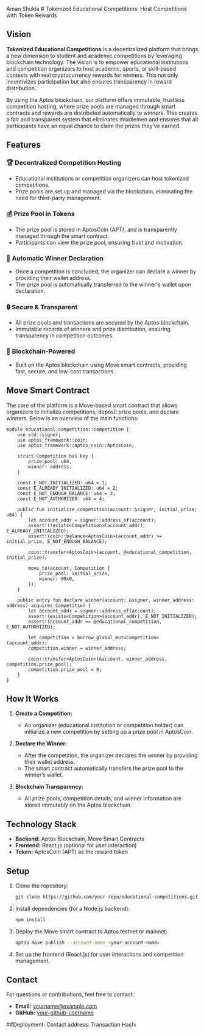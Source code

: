 Aman Shukla # Tokenized Educational Competitions: Host Competitions with Token Rewards

## Vision

**Tokenized Educational Competitions** is a decentralized platform that brings a new dimension to student and academic competitions by leveraging blockchain technology. The vision is to empower educational institutions and competition organizers to host academic, sports, or skill-based contests with real cryptocurrency rewards for winners. This not only incentivizes participation but also ensures transparency in reward distribution.

By using the Aptos blockchain, our platform offers immutable, trustless competition hosting, where prize pools are managed through smart contracts and rewards are distributed automatically to winners. This creates a fair and transparent system that eliminates middlemen and ensures that all participants have an equal chance to claim the prizes they’ve earned.

## Features

### 🏆 **Decentralized Competition Hosting**
- Educational institutions or competition organizers can host tokenized competitions.
- Prize pools are set up and managed via the blockchain, eliminating the need for third-party management.

### 💰 **Prize Pool in Tokens**
- The prize pool is stored in AptosCoin (APT), and is transparently managed through the smart contract.
- Participants can view the prize pool, ensuring trust and motivation.

### 🥇 **Automatic Winner Declaration**
- Once a competition is concluded, the organizer can declare a winner by providing their wallet address.
- The prize pool is automatically transferred to the winner's wallet upon declaration.

### 🔒 **Secure & Transparent**
- All prize pools and transactions are secured by the Aptos blockchain.
- Immutable records of winners and prize distribution, ensuring transparency in competition outcomes.

### 🚀 **Blockchain-Powered**
- Built on the Aptos blockchain using Move smart contracts, providing fast, secure, and low-cost transactions.
  
## Move Smart Contract

The core of the platform is a Move-based smart contract that allows organizers to initialize competitions, deposit prize pools, and declare winners. Below is an overview of the main functions:

```move
module educational_competition::competition {
    use std::signer;
    use aptos_framework::coin;
    use aptos_framework::aptos_coin::AptosCoin;

    struct Competition has key {
        prize_pool: u64,
        winner: address,
    }

    const E_NOT_INITIALIZED: u64 = 1;
    const E_ALREADY_INITIALIZED: u64 = 2;
    const E_NOT_ENOUGH_BALANCE: u64 = 3;
    const E_NOT_AUTHORIZED: u64 = 4;

    public fun initialize_competition(account: &signer, initial_prize: u64) {
        let account_addr = signer::address_of(account);
        assert!(!exists<Competition>(account_addr), E_ALREADY_INITIALIZED);
        assert!(coin::balance<AptosCoin>(account_addr) >= initial_prize, E_NOT_ENOUGH_BALANCE);

        coin::transfer<AptosCoin>(account, @educational_competition, initial_prize);

        move_to(account, Competition {
            prize_pool: initial_prize,
            winner: @0x0,
        });
    }

    public entry fun declare_winner(account: &signer, winner_address: address) acquires Competition {
        let account_addr = signer::address_of(account);
        assert!(exists<Competition>(account_addr), E_NOT_INITIALIZED);
        assert!(account_addr == @educational_competition, E_NOT_AUTHORIZED);

        let competition = borrow_global_mut<Competition>(account_addr);
        competition.winner = winner_address;

        coin::transfer<AptosCoin>(&account, winner_address, competition.prize_pool);
        competition.prize_pool = 0;
    }
}
```

## How It Works

1. **Create a Competition:**
   - An organizer (educational institution or competition holder) can initialize a new competition by setting up a prize pool in AptosCoin.
   
2. **Declare the Winner:**
   - After the competition, the organizer declares the winner by providing their wallet address.
   - The smart contract automatically transfers the prize pool to the winner’s wallet.

3. **Blockchain Transparency:**
   - All prize pools, competition details, and winner information are stored immutably on the Aptos blockchain.

## Technology Stack

- **Backend:** Aptos Blockchain, Move Smart Contracts
- **Frontend:** React.js (optional for user interaction)
- **Token:** AptosCoin (APT) as the reward token

## Setup

1. Clone the repository:
   ```bash
   git clone https://github.com/your-repo/educational-competitions.git
   ```

2. Install dependencies (for a Node.js backend):
   ```bash
   npm install
   ```

3. Deploy the Move smart contract to Aptos testnet or mainnet:
   ```bash
   aptos move publish --account-name <your-account-name>
   ```

4. Set up the frontend (React.js) for user interactions and competition management.

## Contact

For questions or contributions, feel free to contact:

- **Email:** yourname@example.com
- **GitHub:** [your-github-username](https://github.com/Starhopperr)

##Deployment:
Contact address:
Transaction Hash: 
